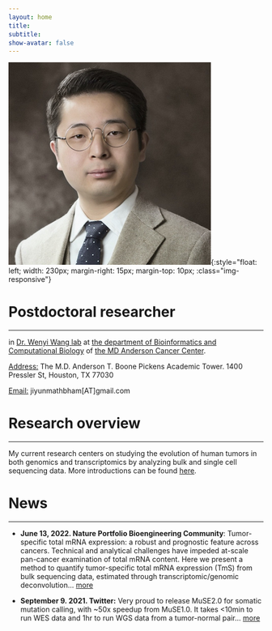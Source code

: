 ```yaml
---
layout: home
title: 
subtitle: 
show-avatar: false
---
```


![profile-pic](assets/img/ShuangxiJiProfile.png){:style="float: left; width: 230px; margin-right: 15px; margin-top: 10px; :class="img-responsive"}

# Postdoctoral researcher 

--- 

in [Dr. Wenyi Wang lab](https://odin.mdacc.tmc.edu/~wwang7/) at [the department of Bioinformatics and Computational Biology](https://bioinformatics.mdanderson.org/) of [the MD Anderson Cancer Center](https://www.mdanderson.org/).

<u>Address:</u> The M.D. Anderson T. Boone Pickens Academic Tower. 1400 Pressler St, Houston, TX 77030

<u>Email:</u> jiyunmathbham[AT]gmail.com

<p></p>
<p></p>


# Research overview

---
My current research centers on studying the evolution of human tumors in both genomics and transcriptomics by analyzing bulk and single cell sequencing data. More introductions can be found [here](research).

# News

---

- **June 13, 2022. Nature Portfolio Bioengineering Community**: Tumor-specific total mRNA expression: a robust and prognostic feature across cancers. Technical and analytical challenges have impeded at-scale pan-cancer examination of total mRNA content. Here we present a method to quantify tumor-specific total mRNA expression (TmS) from bulk sequencing data, estimated through transcriptomic/genomic deconvolution... [more](https://bioengineeringcommunity.nature.com/posts/tumor-specific-total-mrna-expression-a-robust-and-prognostic-feature-across-cancers?channel_id=behind-the-paper)

- **September 9. 2021. Twitter:** Very proud to release MuSE2.0 for somatic mutation calling, with ~50x speedup from MuSE1.0. It takes <10min to run WES data and 1hr to run WGS data from a tumor-normal pair... [more](https://twitter.com/WenyiWang4/status/1435962426005073921)
